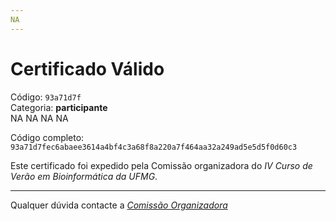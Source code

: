 ```yaml
---
NA
---
```


# Certificado Válido

Código: `93a71d7f`<br>
Categoria: **participante**<br>
NA
NA
NA
NA


Código completo: `93a71d7fec6abaee3614a4bf4c3a68f8a220a7f464aa32a249ad5e5d5f0d60c3`


Este certificado foi expedido pela Comissão organizadora do *IV Curso de Verão em Bioinformática da UFMG*.

----

Qualquer dúvida contacte a [_Comissão Organizadora_](<mailto:cursobioinfoufmg@gmail.com$subject=[Certificados]>)

